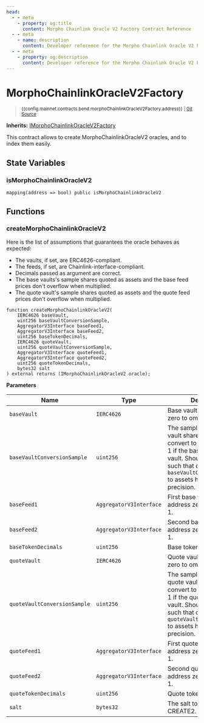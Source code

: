 ```yaml
---
head:
  - - meta
    - property: og:title
      content: Morpho Chainlink Oracle V2 Factory Contract Reference
  - - meta
    - name: description
      content: Developer reference for the Morpho Chainlink Oracle V2 Factory contract in Bend
  - - meta
    - property: og:description
      content: Developer reference for the Morpho Chainlink Oracle V2 Factory contract in Bend
---
```


<script setup>
  import config from '@berachain/config/constants.json';
</script>

# MorphoChainlinkOracleV2Factory

> <small><a target="_blank" :href="config.mainnet.dapps.berascan.url + 'address/' + config.mainnet.contracts.bend.morphoChainlinkOracleV2Factory.address + '?utm_source=' + config.websites.docsBend.utmSource">{{config.mainnet.contracts.bend.morphoChainlinkOracleV2Factory.address}}</a> | [Git Source](https://github.com/morpho-org/morpho-blue-oracles/blob/main/src/morpho-chainlink/MorphoChainlinkOracleV2Factory.sol)</small>

**Inherits:** [IMorphoChainlinkOracleV2Factory](<[/Users/mannybera/Documents/github/morpho-blue-oracles/docs/src/src](https://github.com/morpho-org/morpho-blue-oracles/blob/main/src)/morpho-chainlink/interfaces/IMorphoChainlinkOracleV2Factory.sol>)

This contract allows to create MorphoChainlinkOracleV2 oracles, and to index them easily.

## State Variables

### isMorphoChainlinkOracleV2

```solidity
mapping(address => bool) public isMorphoChainlinkOracleV2
```

## Functions

### createMorphoChainlinkOracleV2

Here is the list of assumptions that guarantees the oracle behaves as expected:

- The vaults, if set, are ERC4626-compliant.
- The feeds, if set, are Chainlink-interface-compliant.
- Decimals passed as argument are correct.
- The base vaults's sample shares quoted as assets and the base feed prices don't overflow when multiplied.
- The quote vault's sample shares quoted as assets and the quote feed prices don't overflow when multiplied.

```solidity
function createMorphoChainlinkOracleV2(
    IERC4626 baseVault,
    uint256 baseVaultConversionSample,
    AggregatorV3Interface baseFeed1,
    AggregatorV3Interface baseFeed2,
    uint256 baseTokenDecimals,
    IERC4626 quoteVault,
    uint256 quoteVaultConversionSample,
    AggregatorV3Interface quoteFeed1,
    AggregatorV3Interface quoteFeed2,
    uint256 quoteTokenDecimals,
    bytes32 salt
) external returns (IMorphoChainlinkOracleV2 oracle);
```

**Parameters**

| Name                         | Type                    | Description                                                                                                                                                                                                         |
| ---------------------------- | ----------------------- | ------------------------------------------------------------------------------------------------------------------------------------------------------------------------------------------------------------------- |
| `baseVault`                  | `IERC4626`              | Base vault. Pass address zero to omit this parameter.                                                                                                                                                               |
| `baseVaultConversionSample`  | `uint256`               | The sample amount of base vault shares used to convert to underlying. Pass 1 if the base asset is not a vault. Should be chosen such that converting `baseVaultConversionSample` to assets has enough precision.    |
| `baseFeed1`                  | `AggregatorV3Interface` | First base feed. Pass address zero if the price = 1.                                                                                                                                                                |
| `baseFeed2`                  | `AggregatorV3Interface` | Second base feed. Pass address zero if the price = 1.                                                                                                                                                               |
| `baseTokenDecimals`          | `uint256`               | Base token decimals.                                                                                                                                                                                                |
| `quoteVault`                 | `IERC4626`              | Quote vault. Pass address zero to omit this parameter.                                                                                                                                                              |
| `quoteVaultConversionSample` | `uint256`               | The sample amount of quote vault shares used to convert to underlying. Pass 1 if the quote asset is not a vault. Should be chosen such that converting `quoteVaultConversionSample` to assets has enough precision. |
| `quoteFeed1`                 | `AggregatorV3Interface` | First quote feed. Pass address zero if the price = 1.                                                                                                                                                               |
| `quoteFeed2`                 | `AggregatorV3Interface` | Second quote feed. Pass address zero if the price = 1.                                                                                                                                                              |
| `quoteTokenDecimals`         | `uint256`               | Quote token decimals.                                                                                                                                                                                               |
| `salt`                       | `bytes32`               | The salt to use for the CREATE2.                                                                                                                                                                                    |
